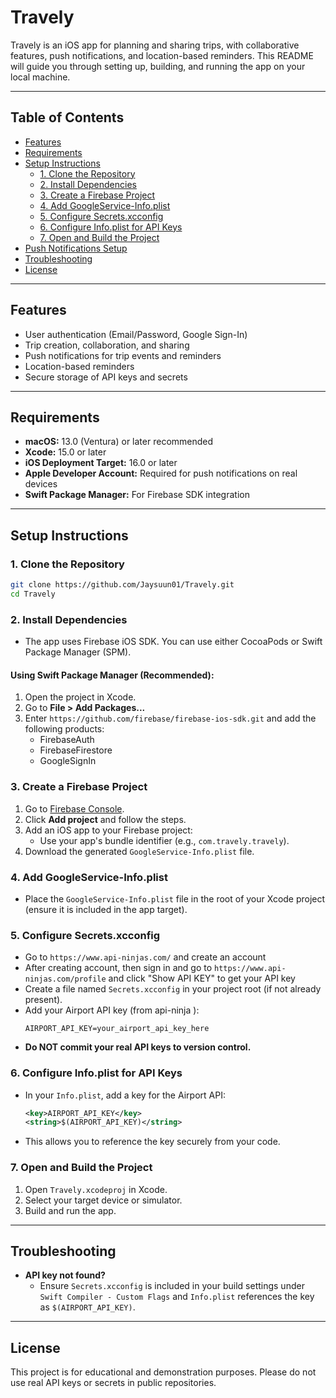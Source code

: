 # Travely

Travely is an iOS app for planning and sharing trips, with collaborative features, push notifications, and location-based reminders. This README will guide you through setting up, building, and running the app on your local machine.

---

## Table of Contents

- [Features](#features)
- [Requirements](#requirements)
- [Setup Instructions](#setup-instructions)
  - [1. Clone the Repository](#1-clone-the-repository)
  - [2. Install Dependencies](#2-install-dependencies)
  - [3. Create a Firebase Project](#3-create-a-firebase-project)
  - [4. Add GoogleService-Info.plist](#4-add-googleservice-infoplist)
  - [5. Configure Secrets.xcconfig](#5-configure-secretsxcconfig)
  - [6. Configure Info.plist for API Keys](#6-configure-infoplist-for-api-keys)
  - [7. Open and Build the Project](#7-open-and-build-the-project)
- [Push Notifications Setup](#push-notifications-setup)
- [Troubleshooting](#troubleshooting)
- [License](#license)

---

## Features

- User authentication (Email/Password, Google Sign-In)
- Trip creation, collaboration, and sharing
- Push notifications for trip events and reminders
- Location-based reminders
- Secure storage of API keys and secrets

---

## Requirements

- **macOS:** 13.0 (Ventura) or later recommended
- **Xcode:** 15.0 or later
- **iOS Deployment Target:** 16.0 or later
- **Apple Developer Account:** Required for push notifications on real devices
- **Swift Package Manager:** For Firebase SDK integration

---

## Setup Instructions

### 1. Clone the Repository

```sh
git clone https://github.com/Jaysuun01/Travely.git
cd Travely
```

### 2. Install Dependencies

- The app uses Firebase iOS SDK. You can use either CocoaPods or Swift Package Manager (SPM).

#### Using Swift Package Manager (Recommended):

1. Open the project in Xcode.
2. Go to **File > Add Packages...**
3. Enter `https://github.com/firebase/firebase-ios-sdk.git` and add the following products:
   - FirebaseAuth
   - FirebaseFirestore
   - GoogleSignIn

### 3. Create a Firebase Project

1. Go to [Firebase Console](https://console.firebase.google.com/).
2. Click **Add project** and follow the steps.
3. Add an iOS app to your Firebase project:
   - Use your app's bundle identifier (e.g., `com.travely.travely`).
4. Download the generated `GoogleService-Info.plist` file.

### 4. Add GoogleService-Info.plist

- Place the `GoogleService-Info.plist` file in the root of your Xcode project (ensure it is included in the app target).

### 5. Configure Secrets.xcconfig

- Go to `https://www.api-ninjas.com/` and create an account
- After creating account, then sign in and go to `https://www.api-ninjas.com/profile` and click "Show API KEY" to get your API key
- Create a file named `Secrets.xcconfig` in your project root (if not already present).
- Add your Airport API key (from api-ninja ):
  ```
  AIRPORT_API_KEY=your_airport_api_key_here
  ```
- **Do NOT commit your real API keys to version control.**

### 6. Configure Info.plist for API Keys

- In your `Info.plist`, add a key for the Airport API:
  ```xml
  <key>AIRPORT_API_KEY</key>
  <string>$(AIRPORT_API_KEY)</string>
  ```
- This allows you to reference the key securely from your code.

### 7. Open and Build the Project

1. Open `Travely.xcodeproj` in Xcode.
2. Select your target device or simulator.
3. Build and run the app.

---

## Troubleshooting

- **API key not found?**
  - Ensure `Secrets.xcconfig` is included in your build settings under `Swift Compiler - Custom Flags` and `Info.plist` references the key as `$(AIRPORT_API_KEY)`.

---

## License

This project is for educational and demonstration purposes. Please do not use real API keys or secrets in public repositories.
